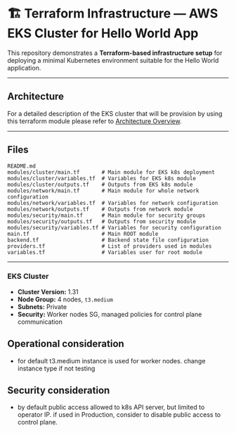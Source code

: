 # 🏗️ Terraform Infrastructure — AWS EKS Cluster for Hello World App

This repository demonstrates a **Terraform-based infrastructure setup** for deploying a minimal Kubernetes environment suitable for the Hello World application.




---

## Architecture

For a detailed description of the EKS cluster that will be provision by using this terraform module please refer to [Architecture Overview](architecture.md).


---

## Files

```
README.md
modules/cluster/main.tf       # Main module for EKS k8s deployment
modules/cluster/variables.tf  # Variables for EKS k8s module
modules/cluster/outputs.tf    # Outputs from EKS k8s module
modules/network/main.tf       # Main module for whole network configuration
modules/network/variables.tf  # Variables for network configuration
modules/network/outputs.tf    # Outputs from network module
modules/security/main.tf      # Main module for security groups
modules/security/outputs.tf   # Outputs from security module
modules/security/variables.tf # Variables for security configuration
main.tf                       # Main ROOT module
backend.tf                    # Backend state file configuration
providers.tf                  # List of providers used in modules
variables.tf                  # Variables user for root module
```

---


### EKS Cluster

* **Cluster Version:** 1.31
* **Node Group:** 4 nodes, `t3.medium`
* **Subnets:** Private
* **Security:** Worker nodes SG, managed policies for control plane communication

## Operational consideration
- for default t3.medium instance is used for worker nodes. change instance type if not testing

## Security consideration
- by default public access allowed to k8s API server, but limited to operator IP. if used in Production, consider to disable public access to control plane.